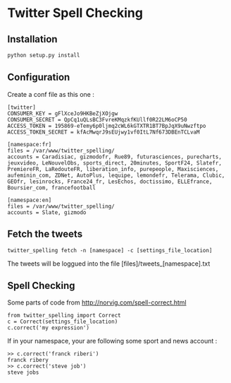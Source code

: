 Twitter Spell Checking
=======

Installation
------------
```bash
python setup.py install
```

Configuration
-------------

Create a conf file as this one : 

```
[twitter]
CONSUMER_KEY = gFlXceJo9HKBeZjXOjgw
CONSUMER_SECRET = QpCq1uQLsBC3FvreKMqzkfKUllf0R22LM6oCP50
ACCESS_TOKEN = 195869-eTemy6p0ljmq2cWL6kGTXTR1BT7BpJqX9uNwzftpo
ACCESS_TOKEN_SECRET = kfAcMwqrJ9sEUjwy1vf0ItL7Nf673DBEnTCLvaM

[namespace:fr]
files = /var/www/twitter_spelling/
accounts = Caradisiac, gizmodofr, Rue89, futurasciences, purecharts, jeuxvideo, LeNouvelObs, sports_direct, 20minutes, SportF24, Slatefr, PremiereFR, LaRedouteFR, liberation_info, purepeople, Maxisciences, aufeminin_com, ZDNet, AutoPlus, lequipe, lemondefr, Telerama, Clubic, GEOfr, lesinrocks, France24_fr, LesEchos, doctissimo, ELLEfrance,  Boursier_com, francefootball

[namespace:en]
files = /var/www/twitter_spelling/
accounts = Slate, gizmodo
```


Fetch the tweets
-------------

```
twitter_spelling fetch -n [namespace] -c [settings_file_location]
```

The tweets will be loggued into the file [files]/tweets_[namespace].txt

Spell Checking
-------------

Some parts of code from http://norvig.com/spell-correct.html

```
from twitter_spelling import Correct
c = Correct(settings_file_location)
c.correct('my expression')
```

If in your namespace, your are following some sport and news account :

```
>> c.correct('franck riberi')
franck ribery
>> c.correct('steve job')
steve jobs
```
